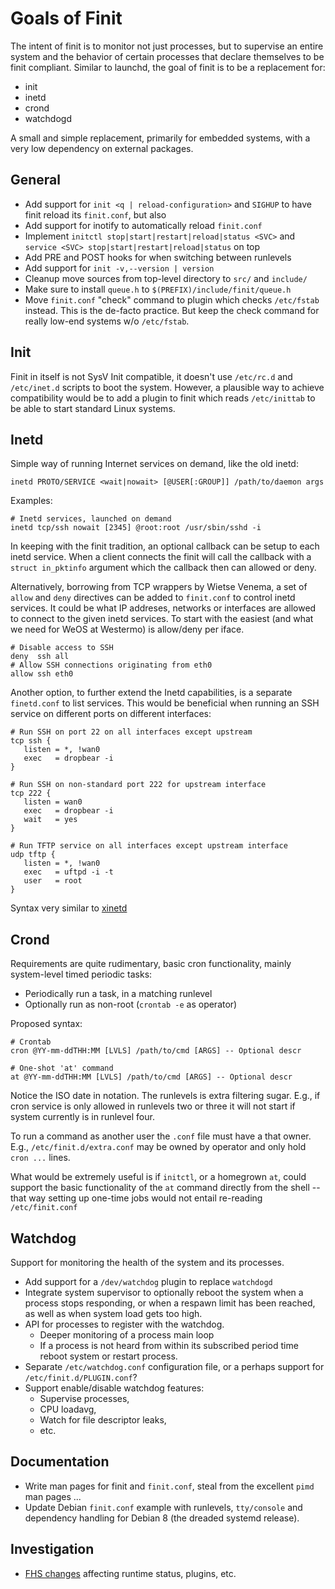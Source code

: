 Goals of Finit
==============

The intent of finit is to monitor not just processes, but to supervise
an entire system and the behavior of certain processes that declare
themselves to be finit compliant.  Similar to launchd, the goal of
finit is to be a replacement for:

* init
* inetd
* crond
* watchdogd

A small and simple replacement, primarily for embedded systems, with a
very low dependency on external packages.

General
-------

* Add support for `init <q | reload-configuration>` and `SIGHUP` to
  have finit reload its `finit.conf`, but also
* Add support for inotify to automatically reload `finit.conf`
* Implement `initctl stop|start|restart|reload|status <SVC>` and
  `service <SVC> stop|start|restart|reload|status` on top
* Add PRE and POST hooks for when switching between runlevels
* Add support for `init -v,--version | version`
* Cleanup move sources from top-level directory to `src/` and `include/`
* Make sure to install `queue.h` to `$(PREFIX)/include/finit/queue.h`
* Move `finit.conf` "check" command to plugin which checks `/etc/fstab`
  instead.  This is the de-facto practice.  But keep the check command
  for really low-end systems w/o `/etc/fstab`.


Init
----

Finit in itself is not SysV Init compatible, it doesn't use `/etc/rc.d`
and `/etc/inet.d` scripts to boot the system.  However, a plausible way
to achieve compatibility would be to add a plugin to finit which reads
`/etc/inittab` to be able to start standard Linux systems.


Inetd
-----

Simple way of running Internet services on demand, like the old inetd:

    inetd PROTO/SERVICE <wait|nowait> [@USER[:GROUP]] /path/to/daemon args

Examples:

    # Inetd services, launched on demand
    inetd tcp/ssh nowait [2345] @root:root /usr/sbin/sshd -i

In keeping with the finit tradition, an optional callback can be setup
to each inetd service.  When a client connects the finit will call the
callback with a `struct in_pktinfo` argument which the callback then can
allowed or deny.

Alternatively, borrowing from TCP wrappers by Wietse Venema, a set of
`allow` and `deny` directives can be added to `finit.conf` to control
inetd services.  It could be what IP addreses, networks or interfaces
are allowed to connect to the given inetd services.  To start with the
easiest (and what we need for WeOS at Westermo) is allow/deny per iface.

    # Disable access to SSH
    deny  ssh all
    # Allow SSH connections originating from eth0
    allow ssh eth0

Another option, to further extend the Inetd capabilities, is a separate
`finetd.conf` to list services.  This would be beneficial when running
an SSH service on different ports on different interfaces:

    # Run SSH on port 22 on all interfaces except upstream
    tcp ssh {
       listen = *, !wan0
       exec   = dropbear -i
    }
    
    # Run SSH on non-standard port 222 for upstream interface
    tcp 222 {
       listen = wan0
       exec   = dropbear -i
       wait   = yes
    }
    
    # Run TFTP service on all interfaces except upstream interface
    udp tftp {
       listen = *, !wan0
       exec   = uftpd -i -t
       user   = root
    }

Syntax very similar to [xinetd](http://en.wikipedia.org/wiki/Xinetd)


Crond
-----

Requirements are quite rudimentary, basic cron functionality, mainly
system-level timed periodic tasks:

* Periodically run a task, in a matching runlevel
* Optionally run as non-root (`crontab -e` as operator)

Proposed syntax:

    # Crontab
    cron @YY-mm-ddTHH:MM [LVLS] /path/to/cmd [ARGS] -- Optional descr
    
    # One-shot 'at' command
    at @YY-mm-ddTHH:MM [LVLS] /path/to/cmd [ARGS] -- Optional descr

Notice the ISO date in notation.  The runlevels is extra filtering
sugar.  E.g., if cron service is only allowed in runlevels two or three
it will not start if system currently is in runlevel four.

To run a command as another user the `.conf` file must have a that
owner.  E.g., `/etc/finit.d/extra.conf` may be owned by operator and
only hold `cron ...` lines.

What would be extremely useful is if `initctl`, or a homegrown `at`,
could support the basic functionality of the `at` command directly from
the shell -- that way setting up one-time jobs would not entail
re-reading `/etc/finit.conf`


Watchdog
--------

Support for monitoring the health of the system and its processes.

* Add support for a `/dev/watchdog` plugin to replace `watchdogd`
* Integrate system supervisor to optionally reboot the system when a
  process stops responding, or when a respawn limit has been reached,
  as well as when system load gets too high.
* API for processes to register with the watchdog.
  - Deeper monitoring of a process main loop
  - If a process is not heard from within its subscribed period time
    reboot system or restart process.
* Separate `/etc/watchdog.conf` configuration file, or a perhaps
  support for `/etc/finit.d/PLUGIN.conf`?
* Support enable/disable watchdog features:
  - Supervise processes,
  - CPU loadavg,
  - Watch for file descriptor leaks,
  - etc.


Documentation
-------------

* Write man pages for finit and `finit.conf`, steal from the excellent
  `pimd` man pages ...
* Update Debian `finit.conf` example with runlevels, `tty/console` and
  dependency handling for Debian 8 (the dreaded systemd release).


Investigation
-------------

* [FHS changes](http://askubuntu.com/questions/57297/why-has-var-run-been-migrated-to-run)
  affecting runtime status, plugins, etc.

